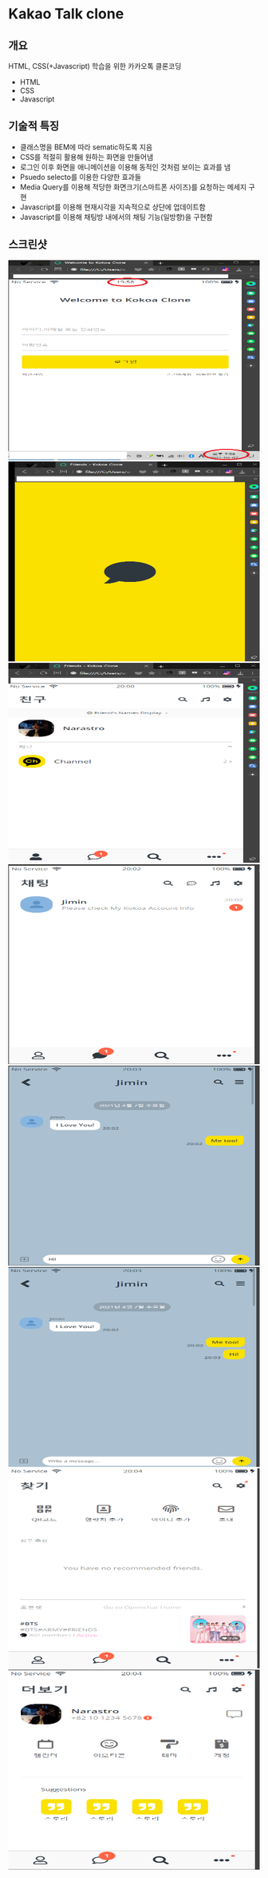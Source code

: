 # Kakao Talk clone
## 개요
 HTML, CSS(+Javascript) 학습을 위한 카카오톡 클론코딩

- HTML
- CSS
- Javascript

## 기술적 특징

- 클래스명을 BEM에 따라 sematic하도록 지음
- CSS를 적절히 활용해 원하는 화면을 만들어냄
- 로그인 이후 화면을 애니메이션을 이용해 동적인 것처럼 보이는 효과를 냄
- Psuedo selecto를 이용한 다양한 효과들
- Media Query를 이용해 적당한 화면크기(스마트폰 사이즈)를 요청하는 메세지 구현
- Javascript를 이용해 현재시각을 지속적으로 상단에 업데이트함
- Javascript를 이용해 채팅방 내에서의 채팅 기능(일방향)을 구현함


## 스크린샷

<img width="600" height="400" alt="First page" src="/captures/1.PNG">
<img width="600" height="400" alt="motion before second page" src="/captures/2.PNG"/>
<img width="600" height="400" alt="Friends page" src="/captures/3.PNG"/>
<img width="600" height="400" alt="Chattings page" src="/captures/4.PNG"/>
<img width="600" height="400" alt="Chatting page-write message" src="/captures/5.PNG"/>
<img width="600" height="400" alt="Chatting page-enter message" src="/captures/6.PNG"/>
<img width="600" height="400" alt="Search page" src="/captures/7.PNG"/>
<img width="600" height="400" alt="More page" src="/captures/8.PNG"/>